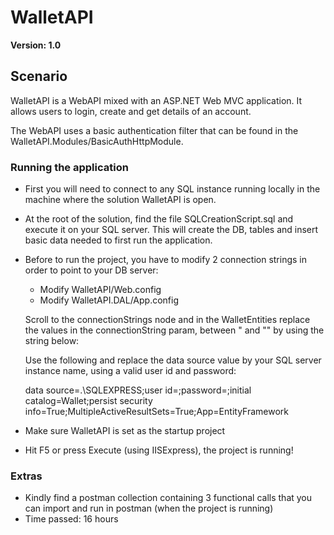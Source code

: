 # WalletAPI
**Version: 1.0**

## Scenario

WalletAPI is a WebAPI mixed with an ASP.NET Web MVC application. 
It allows users to login, create and get details of an account.

The WebAPI uses a basic authentication filter that can be found in the WalletAPI.Modules/BasicAuthHttpModule.


### Running the application

- First you will need to connect to any SQL instance running locally in the machine where the solution WalletAPI is open.
- At the root of the solution, find the file SQLCreationScript.sql and execute it on your SQL server. 
	This will create the DB, tables and insert basic data needed to first run the application. 
- Before to run the project, you have to modify 2 connection strings in order to point to your DB server:
	- Modify WalletAPI/Web.config 
	- Modify WalletAPI.DAL/App.config
	
	Scroll to the connectionStrings node and in the WalletEntities replace the values in the connectionString param, between &quot; and &quot;" by using the string below:	
	
	Use the following and replace the data source value by your SQL server instance name, using a valid user id and password:
	
	data source=.\SQLEXPRESS;user id=;password=;initial catalog=Wallet;persist security info=True;MultipleActiveResultSets=True;App=EntityFramework

- Make sure WalletAPI is set as the startup project 
- Hit F5 or press Execute (using IISExpress), the project is running!


### Extras

- Kindly find a postman collection containing 3 functional calls that you can import and run in postman (when the project is running)
- Time passed: 16 hours 